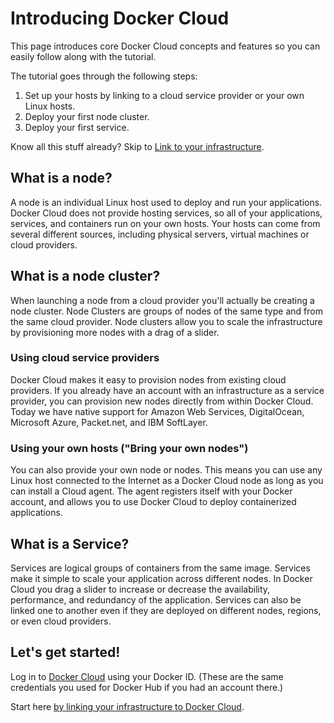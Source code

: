 <!--[metadata]>
+++
aliases = [
"/docker-cloud/getting-started/beginner/intro_cloud/"
]
title = "Introducing Docker Cloud"
description = "Introducing Docker Cloud concepts and terminology"
keywords = ["node, create, understand"]
[menu.main]
parent="getting-started"
weight=-100
+++
<![end-metadata]-->

# Introducing Docker Cloud

This page introduces core Docker Cloud concepts and features so you can easily follow along with the tutorial.

The tutorial goes through the following steps:

1. Set up your hosts by linking to a cloud service provider or your own Linux hosts.
2. Deploy your first node cluster.
3. Deploy your first service.

Know all this stuff already? Skip to [Link to your infrastructure](connect-infra.md).

## What is a node?
A node is an individual Linux host used to deploy and run your applications. Docker Cloud does not provide hosting services, so all of your applications, services, and containers run on your own hosts. Your hosts can come from several different sources, including physical servers, virtual machines or cloud providers.

## What is a node cluster?
When launching a node from a cloud provider you'll actually be creating a node cluster. Node Clusters are groups of nodes of the same type and from the same cloud provider. Node clusters allow you to scale the infrastructure by provisioning more nodes with a drag of a slider.

### Using cloud service providers
Docker Cloud makes it easy to provision nodes from existing cloud providers. If you already have an account with an infrastructure as a service provider, you can provision new nodes directly from within Docker Cloud. Today we have native support for Amazon Web Services, DigitalOcean, Microsoft Azure, Packet.net, and IBM SoftLayer.

### Using your own hosts ("Bring your own nodes")
You can also provide your own node or nodes. This means you can use any Linux host connected to the Internet as a Docker Cloud node as long as you can install a Cloud agent. The agent registers itself with your Docker account, and allows you to use Docker Cloud to deploy containerized applications.

## What is a Service?
Services are logical groups of containers from the same image. Services make it simple to scale your application across different nodes. In Docker Cloud you drag a slider to increase or decrease the availability, performance, and redundancy of the application. Services can also be linked one to another even if they are deployed on different nodes, regions, or even cloud providers.

## Let's get started!
Log in to <a href="https://cloud.docker.com" target="_blank">Docker Cloud</a> using your Docker ID. (These are the same credentials you used for Docker Hub if you had an account there.)

Start here [by linking your infrastructure to Docker Cloud](connect-infra.md).
